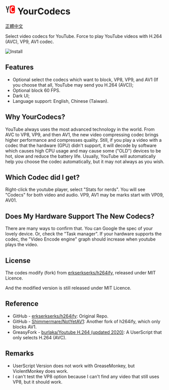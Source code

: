 # ![icon](./icons/icon32.png) YourCodecs

[正體中文](./README.zh_TW.md)

Select video codecs for YouTube. Force to play YouTube videos with H.264 (AVC), VP9, AV1 codec.

![Install](https://addons.mozilla.org/firefox/addon/your-codecs/)

## Features

- Optional select the codecs which want to block, VP8, VP9, and AV1 (If you choose that all, YouTube may send you H.264 (AVC));
- Optional block 60 FPS.
- Dark UI;
- Language support: English, Chinese (Taiwan).

## Why YourCodecs?

YouTube always uses the most advanced technology in the world. From AVC to VP8, VP9, and then AV1, the new video compressing codec brings higher performance and compresses quality. Still, if you play a video with a codec that the hardware (GPU) didn't support, it will decode by software which causes high CPU usage and may cause some ("OLD") devices to be hot, slow and reduce the battery life. Usually, YouTube will automatically help you choose the codec automatically, but it may not always as you wish.

## Which Codec did I get?

Right-click the youtube player, select "Stats for nerds". You will see "Codecs" for both video and audio. VP9, AV1 may be marks start with VP09, AV01.

## Does My Hardware Support The New Codecs?

There are many ways to confirm that. You can Google the spec of your lovely device. Or, check the "Task manager". If your hardware supports the codec, the "Video Encode engine" graph should increase when youtube plays the video.

## License

The codes modify (fork) from [erkserkserks/h264ify](https://github.com/erkserkserks/h264ify), released under MIT Licence.

And the modified version is still released under MIT Licence.

## Reference

- GitHub - [erkserkserks/h264ify](https://github.com/erkserkserks/h264ify): Original Repo.
- GitHub - [Shimmermare/NotYetAV1](https://github.com/Shimmermare/NotYetAV1): Another fork of h264ify, which only blocks AV1.
- GreasyFork - [burlaka/Youtube H.264 (updated 2020)](https://greasyfork.org/zh-TW/scripts/415692-youtube-h-264-updated-2020): A UserScript that only selects H.264 (AVC).

## Remarks

- UserScript Version does not work with GreaseMonkey, but ViolentMonkey does work.
- I can't test the VP8 option because I can't find any video that still uses VP8, but it should work.
